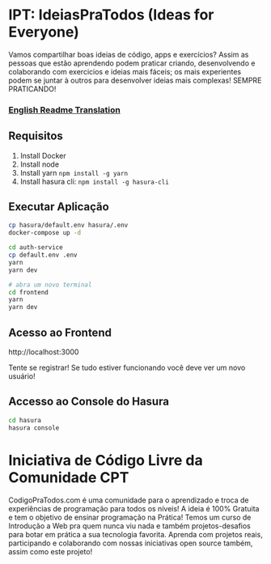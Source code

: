 # IPT: IdeiasPraTodos (Ideas for Everyone)

Vamos compartilhar boas ideias de código, apps e exercícios? Assim as pessoas que estão aprendendo podem praticar criando, desenvolvendo e colaborando com exercicios e ideias mais fáceis; os mais experientes podem se juntar à outros para desenvolver ideias mais complexas! SEMPRE PRATICANDO!

### [English Readme Translation](README.en.md)

## Requisitos

1. Install Docker
1. Install node
1. Install yarn `npm install -g yarn`
1. Install hasura cli: `npm install -g hasura-cli`

## Executar Aplicação

```bash
cp hasura/default.env hasura/.env
docker-compose up -d

cd auth-service
cp default.env .env
yarn
yarn dev

# abra um novo terminal
cd frontend
yarn
yarn dev
```

## Acesso ao Frontend

http://localhost:3000

Tente se registrar! Se tudo estiver funcionando você deve ver um novo usuário!

## Accesso ao Console do Hasura

```bash
cd hasura
hasura console
```

# Iniciativa de Código Livre da Comunidade CPT

CodigoPraTodos.com é uma comunidade para o aprendizado e troca de experiências de programação para todos os níveis! A ideia é 100% Gratuita e tem o objetivo de ensinar programação na Prática! Temos um curso de Introdução a Web pra quem nunca viu nada e também projetos-desafios para botar em prática a sua tecnologia favorita. Aprenda com projetos reais, participando e colaborando com nossas iniciativas open source também, assim como este projeto!
